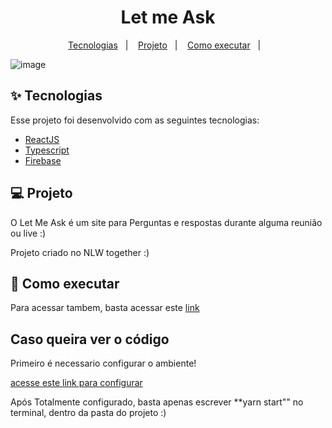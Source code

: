 <h1 align="center">Let me Ask</h1>

<p align="center">
  <a href="#-tecnologias">Tecnologias</a>&nbsp;&nbsp;&nbsp;|&nbsp;&nbsp;&nbsp;
  <a href="#-projeto">Projeto</a>&nbsp;&nbsp;&nbsp;|&nbsp;&nbsp;&nbsp;
  <a href="#-como-executar">Como executar</a>&nbsp;&nbsp;&nbsp;|&nbsp;&nbsp;&nbsp;
</p>

![image](https://user-images.githubusercontent.com/90266977/137398860-d11396e3-c553-44aa-a76b-7f8bc8118b9e.png)

## ✨ Tecnologias

Esse projeto foi desenvolvido com as seguintes tecnologias:

- [ReactJS](https://github.com/elixir-lang/elixir)
- [Typescript](https://github.com/topics/typescript)
- [Firebase](#)

## 💻 Projeto

O Let Me Ask é um site para Perguntas e respostas durante alguma reunião ou live :)

Projeto criado no NLW together :)

## 🚀 Como executar

Para acessar tambem, basta acessar este [link](letmeask-zety.web.app)


## Caso queira ver o código

Primeiro é necessario configurar o ambiente!

[acesse este link para configurar](https://www.notion.so/Instala-o-das-ferramentas-2e3f74b481204a69a1189a4cfe54adc7)

Após Totalmente configurado, basta apenas escrever **yarn start"" no terminal, dentro da pasta do projeto :)
